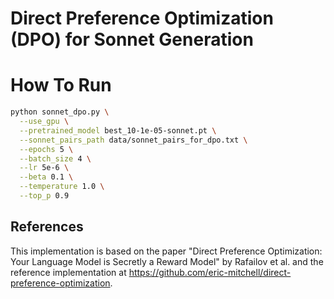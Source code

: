 # Direct Preference Optimization (DPO) for Sonnet Generation


# How To Run

```bash
python sonnet_dpo.py \
  --use_gpu \
  --pretrained_model best_10-1e-05-sonnet.pt \
  --sonnet_pairs_path data/sonnet_pairs_for_dpo.txt \
  --epochs 5 \
  --batch_size 4 \
  --lr 5e-6 \
  --beta 0.1 \
  --temperature 1.0 \
  --top_p 0.9
```

## References

This implementation is based on the paper "Direct Preference Optimization: Your Language Model is Secretly a Reward Model" by Rafailov et al. and the reference implementation at https://github.com/eric-mitchell/direct-preference-optimization. 